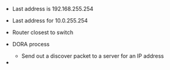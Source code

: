 
- Last address is 192.168.255.254
- Last address for 10.0.255.254

- Router closest to switch

- DORA process
	- Send out a discover packet to a server for an IP address

- 
